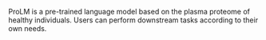 ProLM is a pre-trained language model based on the plasma proteome of healthy individuals. Users can perform downstream tasks according to their own needs.
